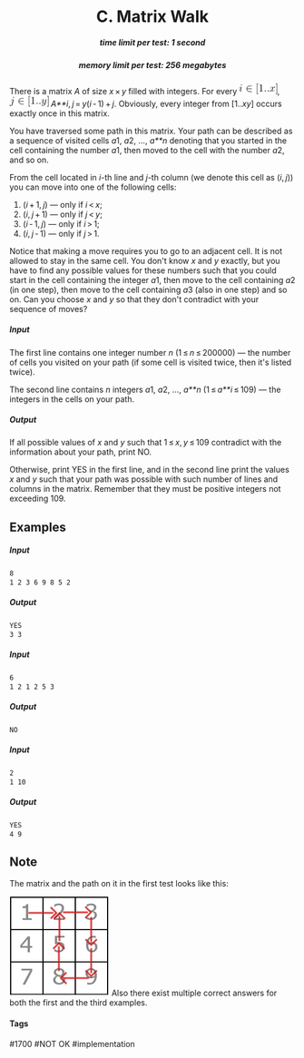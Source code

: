 <h1 style='text-align: center;'> C. Matrix Walk</h1>

<h5 style='text-align: center;'>time limit per test: 1 second</h5>
<h5 style='text-align: center;'>memory limit per test: 256 megabytes</h5>

There is a matrix *A* of size *x* × *y* filled with integers. For every ![](images/e87325918316c52884e4063f23cf77cfe475ee7c.png), ![](images/b2547b0e9acdacd0f9e1ca13295a4cc301cde743.png) *A**i*, *j* = *y*(*i* - 1) + *j*. Obviously, every integer from [1..*xy*] occurs exactly once in this matrix. 

You have traversed some path in this matrix. Your path can be described as a sequence of visited cells *a*1, *a*2, ..., *a**n* denoting that you started in the cell containing the number *a*1, then moved to the cell with the number *a*2, and so on.

From the cell located in *i*-th line and *j*-th column (we denote this cell as (*i*, *j*)) you can move into one of the following cells:

1. (*i* + 1, *j*) — only if *i* < *x*;
2. (*i*, *j* + 1) — only if *j* < *y*;
3. (*i* - 1, *j*) — only if *i* > 1;
4. (*i*, *j* - 1) — only if *j* > 1.

Notice that making a move requires you to go to an adjacent cell. It is not allowed to stay in the same cell. You don't know *x* and *y* exactly, but you have to find any possible values for these numbers such that you could start in the cell containing the integer *a*1, then move to the cell containing *a*2 (in one step), then move to the cell containing *a*3 (also in one step) and so on. Can you choose *x* and *y* so that they don't contradict with your sequence of moves?

##### Input

The first line contains one integer number *n* (1 ≤ *n* ≤ 200000) — the number of cells you visited on your path (if some cell is visited twice, then it's listed twice).

The second line contains *n* integers *a*1, *a*2, ..., *a**n* (1 ≤ *a**i* ≤ 109) — the integers in the cells on your path.

##### Output

If all possible values of *x* and *y* such that 1 ≤ *x*, *y* ≤ 109 contradict with the information about your path, print NO.

Otherwise, print YES in the first line, and in the second line print the values *x* and *y* such that your path was possible with such number of lines and columns in the matrix. Remember that they must be positive integers not exceeding 109.

## Examples

##### Input


```text
8  
1 2 3 6 9 8 5 2  

```
##### Output


```text
YES  
3 3  

```
##### Input


```text
6  
1 2 1 2 5 3  

```
##### Output


```text
NO  

```
##### Input


```text
2  
1 10  

```
##### Output


```text
YES  
4 9  

```
## Note

The matrix and the path on it in the first test looks like this:

 ![](images/393f28040d5802f08549a296dfb4b81849196c07.png) Also there exist multiple correct answers for both the first and the third examples.



#### Tags 

#1700 #NOT OK #implementation 